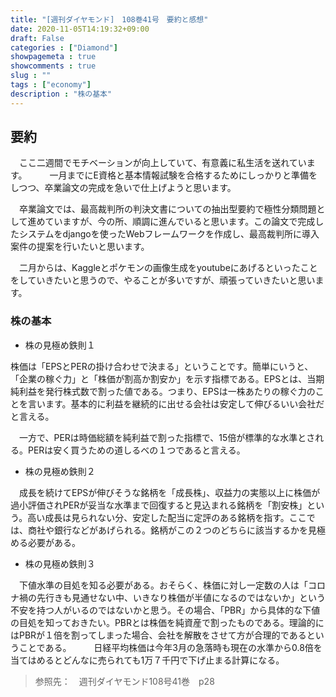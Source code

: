 ```yaml
---
title: "[週刊ダイヤモンド]　108巻41号　要約と感想"
date: 2020-11-05T14:19:32+09:00
draft: False
categories : ["Diamond"]
showpagemeta : true
showcomments : true
slug : ""
tags : ["economy"]
description : "株の基本"
---
```


## **要約**

　ここ二週間でモチベーションが向上していて、有意義に私生活を送れています。
　
　一月までにE資格と基本情報試験を合格するためにしっかりと準備をしつつ、卒業論文の完成を急いで仕上げようと思います。

　卒業論文では、最高裁判所の判決文書についての抽出型要約で極性分類問題として進めていますが、今の所、順調に進んでいると思います。この論文で完成したシステムをdjangoを使ったWebフレームワークを作成し、最高裁判所に導入案件の提案を行いたいと思います。

　二月からは、Kaggleとポケモンの画像生成をyoutubeにあげるといったことをしていきたいと思うので、やることが多いですが、頑張っていきたいと思います。


### **株の基本**

- 株の見極め鉄則１
 
 株価は「EPSとPERの掛け合わせで決まる」ということです。簡単にいうと、「企業の稼ぐ力」と「株価が割高か割安か」を示す指標である。EPSとは、当期純利益を発行株式数で割った値である。つまり、EPSは一株あたりの稼ぐ力のことを言います。基本的に利益を継続的に出せる会社は安定して伸びるいい会社だと言える。

 　一方で、PERは時価総額を純利益で割った指標で、15倍が標準的な水準とされる。PERは安く買うための道しるべの１つであると言える。

 - 株の見極め鉄則２

 　成長を続けてEPSが伸びそうな銘柄を「成長株」、収益力の実態以上に株価が過小評価されPERが妥当な水準まで回復すると見込まれる銘柄を「割安株」という。高い成長は見られない分、安定した配当に定評のある銘柄を指す。ここでは、商社や銀行などがあげられる。銘柄がこの２つのどちらに該当するかを見極める必要がある。

 - 株の見極め鉄則３

 　下値水準の目処を知る必要がある。おそらく、株価に対し一定数の人は「コロナ禍の先行きも見通せない中、いきなり株価が半値になるのではないか」という不安を持つ人がいるのではないかと思う。その場合、「PBR」から具体的な下値の目処を知っておきたい。PBRとは株価を純資産で割ったものである。理論的にはPBRが１倍を割ってしまった場合、会社を解散をさせて方が合理的であるということである。 
　
　日経平均株価は今年3月の急落時も現在の水準から0.8倍を当てはめるとどんなに売られても1万７千円で下げ止まる計算になる。



>参照先：　週刊ダイヤモンド108号41巻　p28
